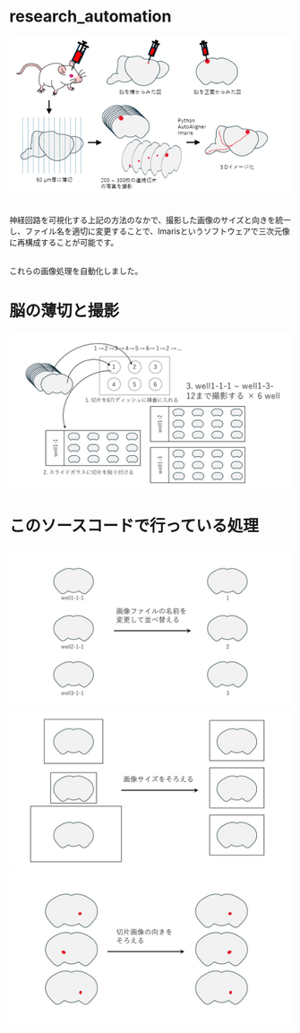 # research_automation

<img src="explain/research_outline.png" width="600">
<p></p>
<br>
神経回路を可視化する上記の方法のなかで、撮影した画像のサイズと向きを統一し、ファイル名を適切に変更することで、Imarisというソフトウェアで三次元像に再構成することが可能です。
<p></p>
<br>
これらの画像処理を自動化しました。

# 脳の薄切と撮影
<img src="explain/research_explanation1.jpg" width="600">

# このソースコードで行っている処理
<img src="explain/research_explanation4.jpg" width="600">
<img src="explain/research_explanation2.jpg" width="600">
<img src="explain/research_explanation3.jpg" width="600">


